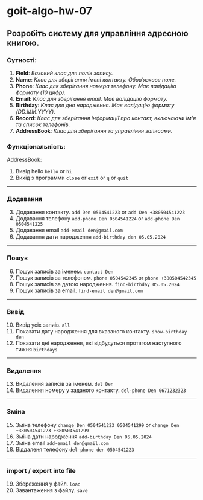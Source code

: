 # goit-algo-hw-07

## Розробіть систему для управління адресною книгою.

### Сутності:

1. **Field**: *Базовий клас для полів запису.*
2. **Name**: *Клас для зберігання імені контакту. Обов'язкове поле.*
3. **Phone**: *Клас для зберігання номера телефону. Має валідацію формату (10 цифр).*
4. **Email**: *Клас для зберігання email. Має валідацію формату.*
5. **Birthday**: *Клас для дня народження. Має валідацію формату (DD.MM.YYYY).*
6. **Record**: *Клас для зберігання інформації про контакт, включаючи ім'я та список телефонів.*
7. **AddressBook**: *Клас для зберігання та управління записами.*

### Функціональність:

AddressBook:

1. Вивід hello `hello` or  `hi`
2. Вихід з программи `close` or `exit` or `q` or `quit`
---

### Додавання
3. Додавання контакту. `add Den 0504541223` or `add Den +380504541223`
4. Додавання телефону `add-phone Den 0504541224` or `add-phone Den 0504541225` 
5. Додавання email `add-email den@gmail.com`
5. Додавання дати народження `add-birthday den 05.05.2024`
---

### Пошук 
6. Пошук записів за іменем. `contact Den`
7. Пошук записів за телефоном. `phone 0504542345` or `phone +380504542345`  
8. Пошук записів за датою народження. `find-birthday 05.05.2024`
9. Пошук записів за email. `find-email den@gmail.com`
---

### Вивід
10. Вивід усіх запиів. `all`
11. Показати дату народження для вказаного контакту.  `show-birthday den`
12. Показати дні народження, які відбудуться протягом наступного тижня `birthdays`
---

### Видалення
13. Видалення записів за іменем. `del Den`
14. Видалення номеру у заданого контакту. `del-phone Den 0671232323`
---

### Зміна
15. Зміна телефону `change Den 0504541223 0504541299` or  `change Den +380504541223 +380504541299`
16. Зміна дати народження `add-birthday Den 05.05.2024`
17. Зміна email `add-email den@gmail.com`
18. Віддаленя телефону `del-phone den 0504541223`
---

### import / export into file
19. Збереження у файл. `load`
20. Завантаження з файлу. `save`

